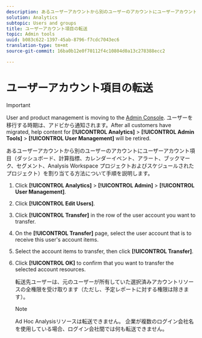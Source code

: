 ```yaml
---
description: あるユーザーアカウントから別のユーザーのアカウントにユーザーアカウント項目（ダッシュボード、計算指標、カレンダーイベント、アラート、ブックマーク、セグメント、Analysis Workspace プロジェクトおよびスケジュールされたプロジェクト）を割り当てる方法について手順を説明します。
solution: Analytics
subtopic: Users and groups
title: ユーザーアカウント項目の転送
topic: Admin tools
uuid: b083c622-1397-45ab-8796-f7cdc7043ec6
translation-type: tm+mt
source-git-commit: 16ba0b12e0f70112f4c10804d0a13c278388ecc2

---
```



# ユーザーアカウント項目の転送

>[!IMPORTANT]
>
>User and product management is moving to the [Admin Console](https://helpx.adobe.com/enterprise/using/admin-console.html). ユーザーを移行する時期は、アドビから通知されます。After all customers have migrated, help content for **[!UICONTROL Analytics]** &gt; **[!UICONTROL Admin Tools]** &gt; **[!UICONTROL User Management]** will be retired.

あるユーザーアカウントから別のユーザーのアカウントにユーザーアカウント項目（ダッシュボード、計算指標、カレンダーイベント、アラート、ブックマーク、セグメント、Analysis Workspace プロジェクトおよびスケジュールされたプロジェクト）を割り当てる方法について手順を説明します。

1. Click **[!UICONTROL Analytics]** &gt; **[!UICONTROL Admin]** &gt; **[!UICONTROL User Management]**.
1. Click **[!UICONTROL Edit Users]**.
1. Click **[!UICONTROL Transfer]** in the row of the user account you want to transfer.
1. On the **[!UICONTROL Transfer]** page, select the user account that is to receive this user's account items.
1. Select the account items to transfer, then click **[!UICONTROL Transfer]**.
1. Click **[!UICONTROL OK]** to confirm that you want to transfer the selected account resources.

   転送先ユーザーは、元のユーザーが所有していた選択済みアカウントリソースの全権限を受け取ります（ただし、予定レポートに対する権限は除きます）。

   >[!NOTE]
   >
   >Ad Hoc Analysisリソースは転送できません。 企業が複数のログイン会社名を使用している場合、ログイン会社間では何も転送できません。

